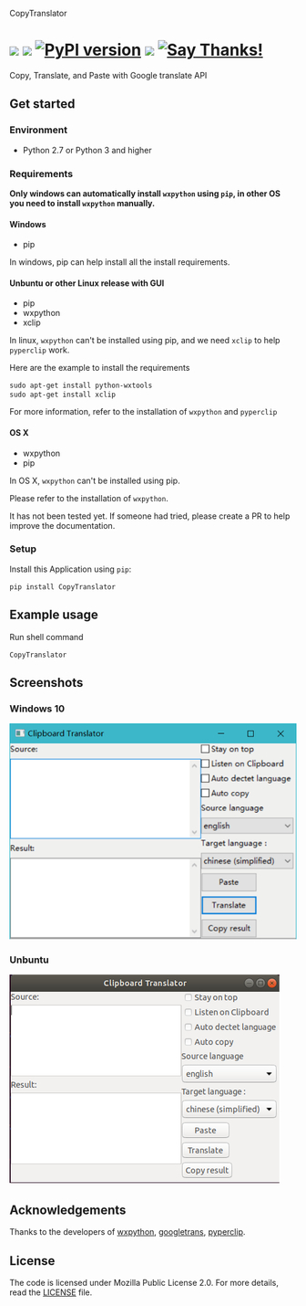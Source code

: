 CopyTranslator 

![](https://img.shields.io/badge/language-python-blue.svg)
![](https://img.shields.io/badge/license-MPL2.0-000000.svg)
[![PyPI version](https://badge.fury.io/py/CopyTranslator.svg)](https://badge.fury.io/py/CopyTranslator)
![](https://img.shields.io/badge/platform-linux|windows|osx-lightgrey.svg)
[![Say Thanks!](https://img.shields.io/badge/Say%20Thanks-!-1EAEDB.svg)](https://saythanks.io/to/agentzheng)
=== 

Copy, Translate, and Paste with Google translate API

## Get started
### Environment
- Python 2.7 or Python 3 and higher
### Requirements
**Only windows can automatically install `wxpython` using `pip`, in other OS you need to install `wxpython` manually.**
#### Windows

- pip 

In windows, pip can help install all the install requirements.
#### Unbuntu or other Linux release with GUI
- pip
- wxpython
- xclip

In linux, `wxpython` can't be installed using pip, and we need `xclip` to help `pyperclip` work.

Here are the example to install the requirements
```shell
sudo apt-get install python-wxtools 
sudo apt-get install xclip
```
For more information, refer to the installation of `wxpython` and `pyperclip`

#### OS X
- wxpython
- pip

In OS X, `wxpython` can't be installed using pip.

Please refer to the installation of `wxpython`.

It has not been tested yet. If someone had tried, please create a PR to help improve the documentation.

### Setup
Install this Application using `pip`:
```shell
pip install CopyTranslator
```

## Example usage
Run shell command
```shell
CopyTranslator
```
## Screenshots
### Windows 10
![win10.png](./screenshot/screenshot.png)
### Unbuntu
![screenshot-unbuntu.png](./screenshot/screenshot-unbuntu.png)



## Acknowledgements

Thanks to the developers of [wxpython](https://wxpython.org/), [googletrans](https://github.com/ssut/py-googletrans), [pyperclip](https://github.com/asweigart/pyperclip). 

## License

The code is licensed under Mozilla Public License 2.0. For more details, read the [LICENSE](./LICENSE) file.
